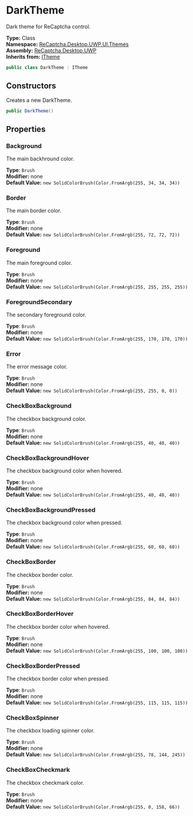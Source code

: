# DarkTheme
Dark theme for ReCaptcha control.

**Type:** Class
<br />
**Namespace:** [ReCaptcha.Desktop.UWP.UI.Themes](/ReCaptcha.Desktop/reference/recaptcha.desktop.uwp/ui/themes/)
<br />
**Assembly:** [ReCaptcha.Desktop.UWP](/ReCaptcha.Desktop/reference/recaptcha.desktop.uwp/)
<br />
**Inherits from:** [ITheme](/ReCaptcha.Desktop/reference/recaptcha.desktop.uwp/ui/themes/interfaces/itheme.html)

```cs
public class DarkTheme : ITheme
```

## Constructors
Creates a new DarkTheme.
```cs
public DarkTheme()
```

## Properties

### Background
The main backhround color.

**Type**: `Brush`
<br />
**Modifier:** none
<br />
**Default Value:** `new SolidColorBrush(Color.FromArgb(255, 34, 34, 34))`

### Border
The main border color.

**Type**: `Brush`
<br />
**Modifier:** none
<br />
**Default Value:** `new SolidColorBrush(Color.FromArgb(255, 72, 72, 72))`

### Foreground
The main foreground color.

**Type**: `Brush`
<br />
**Modifier:** none
<br />
**Default Value:** `new SolidColorBrush(Color.FromArgb(255, 255, 255, 255))`

### ForegroundSecondary
The secondary foreground color.

**Type**: `Brush`
<br />
**Modifier:** none
<br />
**Default Value:** `new SolidColorBrush(Color.FromArgb(255, 170, 170, 170))`

### Error
The error message color.

**Type**: `Brush`
<br />
**Modifier:** none
<br />
**Default Value:** `new SolidColorBrush(Color.FromArgb(255, 255, 0, 0))`

### CheckBoxBackground
The checkbox background color.

**Type**: `Brush`
<br />
**Modifier:** none
<br />
**Default Value:** `new SolidColorBrush(Color.FromArgb(255, 40, 40, 40))`

### CheckBoxBackgroundHover
The checkbox background color when hovered.

**Type**: `Brush`
<br />
**Modifier:** none
<br />
**Default Value:** `new SolidColorBrush(Color.FromArgb(255, 40, 40, 40))`

### CheckBoxBackgroundPressed
The checkbox background color when pressed.

**Type**: `Brush`
<br />
**Modifier:** none
<br />
**Default Value:** `new SolidColorBrush(Color.FromArgb(255, 60, 60, 60))`

### CheckBoxBorder
The checkbox border color.

**Type**: `Brush`
<br />
**Modifier:** none
<br />
**Default Value:** `new SolidColorBrush(Color.FromArgb(255, 84, 84, 84))`

### CheckBoxBorderHover
The checkbox border color when hovered.

**Type**: `Brush`
<br />
**Modifier:** none
<br />
**Default Value:** `new SolidColorBrush(Color.FromArgb(255, 100, 100, 100))`

### CheckBoxBorderPressed
The checkbox border color when pressed.

**Type**: `Brush`
<br />
**Modifier:** none
<br />
**Default Value:** `new SolidColorBrush(Color.FromArgb(255, 115, 115, 115))`

### CheckBoxSpinner
The checkbox loading spinner color.

**Type**: `Brush`
<br />
**Modifier:** none
<br />
**Default Value:** `new SolidColorBrush(Color.FromArgb(255, 78, 144, 245))`

### CheckBoxCheckmark
The checkbox checkmark color.

**Type**: `Brush`
<br />
**Modifier:** none
<br />
**Default Value:** `new SolidColorBrush(Color.FromArgb(255, 0, 158, 66))`